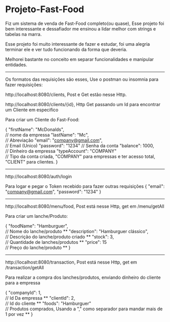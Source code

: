 # Projeto-Fast-Food

Fiz um sistema de venda de Fast-Food completo(ou quase), Esse projeto foi bem interessante e dessafiador me ensinou a lidar melhor com strings e tabelas na marra.

Esse projeto foi muito interessante de fazer e estudar, foi uma alegria terminar ele e ver tudo funcionando da forma que deveria.

Melhorei bastante no conceito em separar funcionalidades e manipular entidades.

_________________________________________________________________________________

Os formatos das requisições são esses, Use o postman ou insomnia para fazer requisições: 

http://localhost:8080/clients, Post e Get estão nesse Http.

http://localhost:8080/clients/{id}, Http Get passando um Id para encontrar um Cliente em especifico

Para criar um Cliente do Fast-Food:

{
	"firstName": "McDonalds",		
 	// nome da empressa
	"lastName": "Mc",			
 	// Abreviação
	"email": "company@gmail.com",		
 	// Email (Unico)
  	"password": "1234"
   	// Senha da conta
	"balance": 1000,			
 	// Dinheiro da empressa
	"typeAccount": "COMPANY"		
 	// Tipo da conta criada, "COMPANY" para empressas e ter acesso total, "CLIENT" para clientes.
}
________________________________________________________________________________

http://localhost:8080/auth/login

Para logar e pegar o Token recebido para fazer outras requisições
{
    "email": "company@gmail.com",
    "password": "1234"
}
________________________________________________________________________________

http://localhost:8080/menu/food, Post está nesse Http, get em /menu/getAll

Para criar um lanche/Produto:

{
    "foodName": "Hamburguer",			
    // Nome do lanche/produto \**
    "description": "Hamburguer clássico",	
    // Descrição do lanche/produto criado \**
    "stock": 3,					
    // Quantidade de lanches/produtos \**
    "price": 15					
    // Preço do lanche/produto \**
}
_________________________________________________________________________________

http://localhost:8080/transaction, Post está nesse Http, get em /transaction/getAll

Para realizar a compra dos lanches/produtos, enviando dinheiro do cliente para a empressa

{
    "companyId": 1,				
    // Id Da empressa \**
    "clientId": 2,				
    // Id do cliente \**
    "foods": "Hamburguer"			
    // Produtos comprados, Usando a "," como separador para mandar mais de 1 por vez \**
}
